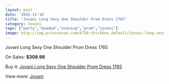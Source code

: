 ```yaml
---
layout: post
date: '2016-12-18'
title: "Jovani Long Sexy One Shoulder Prom Dress 1765"
category: Jovani
tags: ["party","beaded","evening","prom","jovani"]
image: http://img.princessan.com/6758-thickbox_default/jovani-long-sexy-one-shoulder-prom-dress-1765.jpg
---
```

Jovani Long Sexy One Shoulder Prom Dress 1765

On Sales: **$308.98**
<a href="https://www.princessan.com/en/jovani/3064-jovani-long-sexy-one-shoulder-prom-dress-1765.html"><amp-img layout="responsive" width="600" height="600" src="//img.princessan.com/6758-thickbox_default/jovani-long-sexy-one-shoulder-prom-dress-1765.jpg" alt="Jovani Long Sexy One Shoulder Prom Dress 1765 0" /></a>
<a href="https://www.princessan.com/en/jovani/3064-jovani-long-sexy-one-shoulder-prom-dress-1765.html"><amp-img layout="responsive" width="600" height="600" src="//img.princessan.com/6759-thickbox_default/jovani-long-sexy-one-shoulder-prom-dress-1765.jpg" alt="Jovani Long Sexy One Shoulder Prom Dress 1765 1" /></a>
<a href="https://www.princessan.com/en/jovani/3064-jovani-long-sexy-one-shoulder-prom-dress-1765.html"><amp-img layout="responsive" width="600" height="600" src="//img.princessan.com/6760-thickbox_default/jovani-long-sexy-one-shoulder-prom-dress-1765.jpg" alt="Jovani Long Sexy One Shoulder Prom Dress 1765 2" /></a>

Buy it: [Jovani Long Sexy One Shoulder Prom Dress 1765](https://www.princessan.com/en/jovani/3064-jovani-long-sexy-one-shoulder-prom-dress-1765.html "Jovani Long Sexy One Shoulder Prom Dress 1765")

View more: [Jovani](https://www.princessan.com/en/26-jovani "Jovani")
